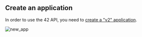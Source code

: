 
Create an application
---------------

In order to use the 42 API, you need to [create a "v2" application](https://profile.intrav2.42.fr/oauth/applications/new).

![new_app](https://raw.githubusercontent.com/lambda2/42-API-Documentation/master/images/new_app.png?token=AC4978POSgxmEGCtDRFYW3Lx-D1zeEqFks5V9PaBwA%3D%3D)
